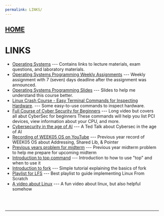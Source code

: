 ```yaml
---
permalink: LINKS/
---
```


## [HOME](../)

# LINKS

* [Operating Systems](https://os.vlsm.org/) ---
  Contains links to lecture materials, exam questions, and laboratory materials.
* [Operating Systems Programming Weekly Assignments](https://demos.vlsm.org/) ---
  Weekly assignment with 7 (seven) days deadline after the assignment was announced.
* [Operating Systems Programming Slides](https://docos.vlsm.org/) ---
  Slides to help me understand this course better.
* [Linux Crash Course - Easy Terminal Commands for Inspecting Hardware](https://youtu.be/oGyJr-iUwt8?si=59V2boc0XfmlFekg). ---
Some easy-to-use commands to inspect hardware. 
* [Full Course of Cyber Security for Beginners](https://www.youtube.com/watch?v=U_P23SqJaDc) --- 
Long video but covers all abut CyberSec for beginners
These commands will help you list PCI devices, view information about your CPU, and more.
* [Cybersecurity in the age of AI](https://youtu.be/qVET1vD3NtQ?si=bY2KSkQ7V7DoN3rG) ---
A Ted Talk about Cybersec in the age of AI
* [Recording of WEEK05 OS on YouTube](https://youtu.be/uFj7mKNq1t0?si=HTYe3KwTkHKmYBSU) ---
Previous year record of WEEK05 OS about Addressing, Shared Lib, & Pointer
* [Previous years problem for midterm](https://rms46.vlsm.org/2/200.pdf) ---
Previous year midterm problem to help me prepare for upcoming midterm
* [Introduction to top command](https://www.howtogeek.com/668986/how-to-use-the-linux-top-command-and-understand-its-output/) ---
Introduction to how to use "top" and when to use it
* [Introduction to fork](https://youtu.be/xVSPv-9x3gk?si=oPd4aqUfPdRhrFnG) ---
Simple tutorial explaining the basics of fork
* [Playlist for LFS](https://youtube.com/playlist?list=PLyc5xVO2uDsDzdT8lkx430hZ-gY69wgS3&si=ROYMDo_WTEHuEVAM) ---
Best playlist to guide implementing Linux From Scratch
* [A video about Linux](https://youtu.be/8WkcLwXCFJQ?si=ISYibHnOONoYWjZh) ---
A fun video about linux, but also helpful somehow
<br>
<br>
<hr>
